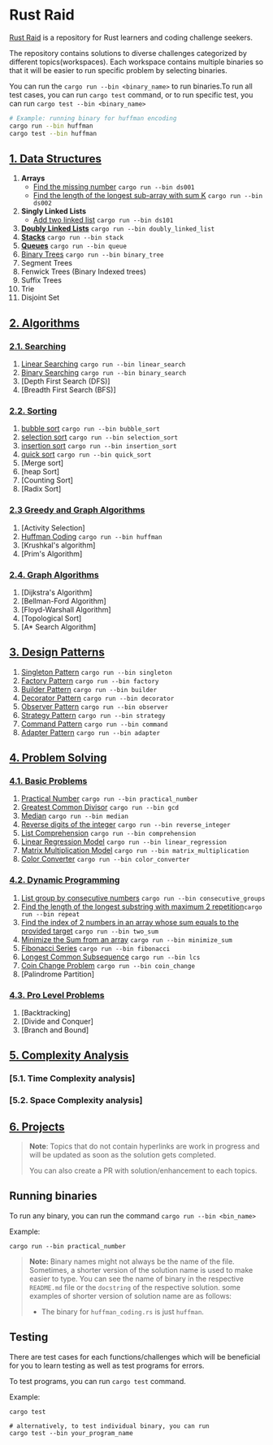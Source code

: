 # Rust Raid

[Rust Raid](https://github.com/ghimiresdp/rust-raid) is a repository for Rust
learners and coding challenge seekers.

The repository contains solutions to diverse challenges categorized by different
topics(workspaces). Each workspace contains multiple binaries so that it will be
easier to run specific problem by selecting binaries.

You can run the `cargo run --bin <binary_name>` to run binaries.To run all test cases,
you can run `cargo test` command, or to run specific test, you can run
`cargo test --bin <binary_name>`

```bash
# Example: running binary for huffman encoding
cargo run --bin huffman
cargo test --bin huffman
```

## [1. Data Structures](./data-structures/)

1. **Arrays**
    - [Find the missing number](data-structures/src/ds001_find_missing_number.rs) `cargo run --bin ds001`
    - [Find the length of the longest sub-array with sum K](data-structures/src/ds002_longest_subarray.rs) `cargo run --bin ds002`
2. **Singly Linked Lists**
    - [Add two linked list](./data-structures/src/ds101_linked_list_add.rs) `cargo run --bin ds101`
3. [**Doubly Linked Lists**](./data-structures/src/doubly_linked_list.rs) `cargo run --bin doubly_linked_list`
4. [**Stacks**](./data-structures/src/stack.rs) `cargo run --bin stack`
5. [**Queues**](./data-structures/src/queue.rs) `cargo run --bin queue`
6. [Binary Trees](./data-structures/src/binary_tree.rs) `cargo run --bin binary_tree`
7. Segment Trees
8. Fenwick Trees (Binary Indexed trees)
9. Suffix Trees
10. Trie
11. Disjoint Set

## [2. Algorithms](./algorithms/README.md)

### [2.1. Searching](algorithms/searching/)

1. [Linear Searching](algorithms/searching/linear_search.rs) `cargo run --bin linear_search`
2. [Binary Searching](algorithms/searching/binary_search.rs) `cargo run --bin binary_search`
3. [Depth First Search (DFS)]
4. [Breadth First Search (BFS)]

### [2.2. Sorting](algorithms/sorting/)

1. [bubble sort](algorithms/sorting/bubble_sort.rs) `cargo run --bin bubble_sort`
2. [selection sort](algorithms/sorting/selection_sort.rs) `cargo run --bin selection_sort`
3. [insertion sort](algorithms/sorting/insertion_sort.rs) `cargo run --bin insertion_sort`
4. [quick sort](algorithms/sorting/quick_sort.rs) `cargo run --bin quick_sort`
5. [Merge sort]
6. [heap Sort]
7. [Counting Sort]
8. [Radix Sort]

### [2.3 Greedy and Graph Algorithms](algorithms/greedy/)

1. [Activity Selection]
2. [Huffman Coding](algorithms/greedy/huffman_coding.rs) `cargo run --bin huffman`
3. [Krushkal's algorithm]
4. [Prim's Algorithm]

### [2.4. Graph Algorithms](algorithms/graph/)

1. [Dijkstra's Algorithm]
2. [Bellman-Ford Algorithm]
3. [Floyd-Warshall Algorithm]
4. [Topological Sort]
5. [A* Search Algorithm]

## [3. Design Patterns](./design-patterns/README.md)

1. [Singleton Pattern](design-patterns/src/singleton.rs) `cargo run --bin singleton`
2. [Factory Pattern](design-patterns/src/factory.rs) `cargo run --bin factory`
3. [Builder Pattern](design-patterns/src/builder.rs) `cargo run --bin builder`
4. [Decorator Pattern](design-patterns/src/decorator.rs) `cargo run --bin decorator`
5. [Observer Pattern](design-patterns/src/observer.rs) `cargo run --bin observer`
6. [Strategy Pattern](design-patterns/src/strategy.rs) `cargo run --bin strategy`
7. [Command Pattern](design-patterns/src/command.rs) `cargo run --bin command`
8. [Adapter Pattern](design-patterns/src/adapter.rs) `cargo run --bin adapter`

## [4. Problem Solving](problem-solving/README.md)

### [4.1. Basic Problems](problem-solving/basic/)

1. [Practical Number](problem-solving/basic/practical_number.rs)  `cargo run --bin practical_number`
2. [Greatest Common Divisor](problem-solving/basic/gcd.rs) `cargo run --bin gcd`
3. [Median](problem-solving/basic/median.rs) `cargo run --bin median`
4. [Reverse digits of the integer](problem-solving/basic/reverse_integer.rs) `cargo run --bin reverse_integer`
5. [List Comprehension](problem-solving/basic/comprehension.rs) `cargo run --bin comprehension`
6. [Linear Regression Model](problem-solving/basic/linear_regression.rs) `cargo run --bin linear_regression`
7. [Matrix Multiplication Model](problem-solving/basic/matrix_multiplication.rs) `cargo run --bin matrix_multiplication`
8. [Color Converter](problem-solving/basic/color_converter.rs) `cargo run --bin color_converter`

### [4.2. Dynamic Programming](problem-solving/dp/)

1. [List group by consecutive numbers](problem-solving/mid/consecutive_groups.rs) `cargo run --bin consecutive_groups`
2. [Find the length of the longest substring with maximum 2 repetition](problem-solving/mid/repeat.rs)`cargo run --bin repeat`
3. [Find the index of 2 numbers in an array whose sum equals to the provided target](problem-solving/mid/two_sum.rs) `cargo run --bin two_sum`
4. [Minimize the Sum from an array](problem-solving/mid/minimize_sum.rs) `cargo run --bin minimize_sum`
5. [Fibonacci Series](./problem-solving/dp/fibonacci.rs) `cargo run --bin fibonacci`
6. [Longest Common Subsequence](./problem-solving/dp/longest_common_subsequence.rs) `cargo run --bin lcs`
7. [Coin Change Problem](./problem-solving/dp/coin_change.rs) `cargo run --bin coin_change`
8. [Palindrome Partition]

### [4.3. Pro Level Problems](problem-solving/pro/)

1. [Backtracking]
2. [Divide and Conquer]
3. [Branch and Bound]

## [5. Complexity Analysis](./complexity-analysis/)

### [5.1. Time Complexity analysis]

### [5.2. Space Complexity analysis]

## [6. Projects](./projects/)

> **Note**: Topics that do not contain hyperlinks are work in progress and will
> be updated as soon as the solution gets completed.
>
> You can also create a PR with solution/enhancement to each topics.
>
## Running binaries

To run any binary, you can run the command `cargo run --bin <bin_name>`

Example:

```shell
cargo run --bin practical_number
```

> **Note:** Binary names might not always be the name of the file. Sometimes, a
> shorter version of the solution name is used to make easier to type. You can
> see the name of binary in the respective `README.md` file or the `docstring`
> of the respective solution.
> some examples of shorter version of solution name are as follows:
>
> - The binary for `huffman_coding.rs` is just `huffman`.

## Testing

There are test cases for each functions/challenges which will be beneficial
for you to learn testing as well as test programs for errors.

To test programs, you can run `cargo test` command.

Example:

```shell
cargo test

# alternatively, to test individual binary, you can run
cargo test --bin your_program_name
```

